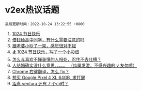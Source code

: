 # v2ex热议话题

`最后更新时间：2022-10-24 13:22:55 +0800`

1. [1024 节日快乐](https://www.v2ex.com/t/889235)
1. [借钱给高中同学，有什么需要注意的吗](https://www.v2ex.com/t/889202)
1. [跟老婆小吵了一架，感觉很对不起](https://www.v2ex.com/t/889129)
1. [🏂 1024 节日快乐，写了一个小彩蛋](https://www.v2ex.com/t/889241)
1. [怎么与喜欢不懂装懂的人相处，忍住不去吐槽？](https://www.v2ex.com/t/889093)
1. [人结婚确实没什么意思。。。。。
（纯属发泄，不感兴趣的 v 友勿喷）](https://www.v2ex.com/t/889218)
1. [Chrome 右键翻译，怎么 fix？](https://www.v2ex.com/t/889119)
1. [想买 Google Pixel 4 XL 64GB, 求打醒](https://www.v2ex.com/t/889149)
1. [距离 ventura 还有 7 个小时？](https://www.v2ex.com/t/889234)


